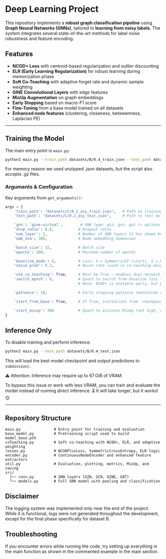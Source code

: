 # Deep Learning Project

This repository implements a **robust graph classification pipeline** using **Graph Neural Networks (GNNs)**, tailored to **learning from noisy labels**. The system integrates several state-of-the-art methods for label noise robustness and feature encoding.

## Features

- **NCOD+ Loss** with centroid-based regularization and outlier discounting
- **ELR (Early Learning Regularization)** for robust learning during memorization phase
- **Soft Co-Teaching** with adaptive forget rate and dynamic sample weighting
- **GINE Convolutional Layers** with edge features
- **MixUp Augmentation** on graph embeddings
- **Early Stopping** based on macro-F1 score
- **Fine-Tuning** from a base model trained on all datasets
- **Enhanced node features** (clustering, closeness, betweenness, Laplacian PE)

---


## Training the Model

The main entry point is `main.py`:

```bash
python3 main.py --train_path datasets/B/0.4_train.json --test_path datasets/B/0.4_test.json
```

For memory reason we used unzipped .json datasets, but the script also accepts .gz files.

### Arguments & Configuration

Key arguments from `get_arguments()`:

```python
args = {
    'train_path': "datasets/C/0.2_asy_train.json",   # Path to training data (or None for inference only)
    'test_path': "datasets/C/0.2_asy_test.json",     # Path to test data

    'gnn': 'gine-virtual',        # GNN type: gin, gcn, gat (+ optional -virtual). Default: gine-virtual (best performing)
    'drop_ratio': 0.0,           # Dropout ratio
    'num_layer': 2,              # Number of GNN layers (2 has shown best performance)
    'emb_dim': 300,              # Node embedding dimension

    'batch_size': 32,            # Batch size
    'epochs': 200,               # Maximum number of epochs

    'baseline_mode': 4,          # Loss: 4 = SymmetricCE (start), 5 = NCOD+ (switched at switch_epoch)
    'noise_prob': 0.2,           # Noise rate (used in co-teaching weighting)

    'use_co_teaching': True,     # Must be True — enables dual-network training with noise-aware learning
    'switch_epoch': 0,           # Epoch to switch from baseline loss to NCOD+. 
                                 # Note: NCOD+ is unstable early, but ELR makes early use feasible.

    'patience': 10,              # Early stopping patience (monitored on macro-F1)

    'start_from_base': True,     # If True, initializes from `checkpoints/model_base.pth` (pretrained on all datasets)

    'start_mixup': 300           # Epoch to activate MixUp (set high, as early MixUp worsens performance in this architecture)
}
```


## Inference Only

To disable training and perform inference:

```bash
python3 main.py --test_path datasets/B/0.4_test.json
```

This will load the best model checkpoint and output predictions to `submission/`.

⚠️ Attention: Inference may require up to 67 GiB of VRAM.

To bypass this issue or work with less VRAM, you can train and evaluate the model instead of running direct inference.
⏳ It will take longer, but it works! 😊

---

## Repository Structure

```
main.py               # Entry point for training and evaluation
base_model.py         # Pretraining script used to build model_base.pth
coTeaching.py         # Soft co-teaching with NCOD+, ELR, and adaptive weighting
losses.py             # NCODPlusLoss, SymmetricCrossEntropy, ELR logic
encoder.py            # ContinuousNodeEncoder and enhanced feature extractors
util.py               # Evaluation, plotting, metrics, MixUp, and saving
src/
  ├── conv.py         # GNN layers (GIN, GCN, GINE, GAT)
  └── models.py       # Full GNN model with pooling and classification
```

## Disclaimer

The logging system was implemented only near the end of the project. While it is functional, logs were not generated throughout the development, except for the final phase specifically for dataset B.

## Troubleshooting
If you encounter errors while running the code, try setting up everything in the main function as shown in the commented example in the main section.
